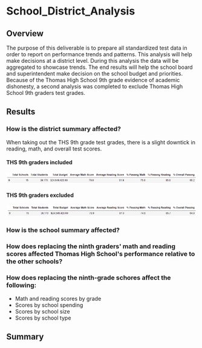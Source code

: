 # School_District_Analysis

## Overview

The purpose of this deliverable is to prepare all standardized test data in order to report on performance trends and patterns. This analysis will help make decisions at a district level. During this analysis the data will be aggregated to showcase trends. The end results will help the school board and superintendent make decision on the school budget and priorities. Because of the Thomas High School 9th grade evidence of academic dishonesty, a second analysis was completed to exclude Thomas High School 9th graders test grades. 

## Results

### How is the district summary affected?
When taking out the THS 9th grade test grades, there is a slight downtick in reading, math, and overall test scores.  

#### THS 9th graders included
![THS_9th_Included](/Resources/PyCitySchools_District_Summary.PNG)

#### THS 9th graders excluded
![THS_9th_Excluded](/Resources/PyCitySchoolsChallenge_District_Summary.PNG)


### How is the school summary affected?

### How does replacing the ninth graders' math and reading scores affected Thomas High School's performance relative to the other schools?

### How does replacing the ninth-grade schores affect the following:
 - Math and reading scores by grade
 - Scores by school spending
 - Scores by school size
 - Scores by school type

## Summary


